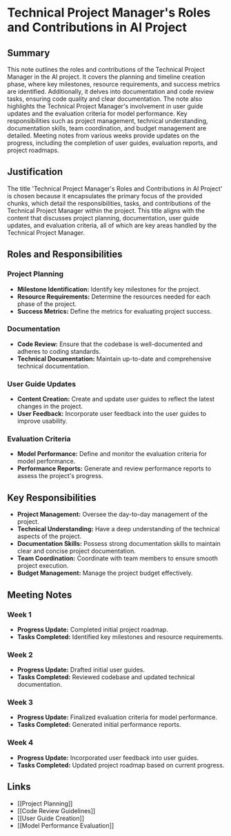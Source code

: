 # Technical Project Manager's Roles and Contributions in AI Project

## Summary
This note outlines the roles and contributions of the Technical Project Manager in the AI project. It covers the planning and timeline creation phase, where key milestones, resource requirements, and success metrics are identified. Additionally, it delves into documentation and code review tasks, ensuring code quality and clear documentation. The note also highlights the Technical Project Manager's involvement in user guide updates and the evaluation criteria for model performance. Key responsibilities such as project management, technical understanding, documentation skills, team coordination, and budget management are detailed. Meeting notes from various weeks provide updates on the progress, including the completion of user guides, evaluation reports, and project roadmaps.

## Justification
The title 'Technical Project Manager's Roles and Contributions in AI Project' is chosen because it encapsulates the primary focus of the provided chunks, which detail the responsibilities, tasks, and contributions of the Technical Project Manager within the project. This title aligns with the content that discusses project planning, documentation, user guide updates, and evaluation criteria, all of which are key areas handled by the Technical Project Manager.

## Roles and Responsibilities
### Project Planning
- **Milestone Identification:** Identify key milestones for the project.
- **Resource Requirements:** Determine the resources needed for each phase of the project.
- **Success Metrics:** Define the metrics for evaluating project success.

### Documentation
- **Code Review:** Ensure that the codebase is well-documented and adheres to coding standards.
- **Technical Documentation:** Maintain up-to-date and comprehensive technical documentation.

### User Guide Updates
- **Content Creation:** Create and update user guides to reflect the latest changes in the project.
- **User Feedback:** Incorporate user feedback into the user guides to improve usability.

### Evaluation Criteria
- **Model Performance:** Define and monitor the evaluation criteria for model performance.
- **Performance Reports:** Generate and review performance reports to assess the project's progress.

## Key Responsibilities
- **Project Management:** Oversee the day-to-day management of the project.
- **Technical Understanding:** Have a deep understanding of the technical aspects of the project.
- **Documentation Skills:** Possess strong documentation skills to maintain clear and concise project documentation.
- **Team Coordination:** Coordinate with team members to ensure smooth project execution.
- **Budget Management:** Manage the project budget effectively.

## Meeting Notes
### Week 1
- **Progress Update:** Completed initial project roadmap.
- **Tasks Completed:** Identified key milestones and resource requirements.

### Week 2
- **Progress Update:** Drafted initial user guides.
- **Tasks Completed:** Reviewed codebase and updated technical documentation.

### Week 3
- **Progress Update:** Finalized evaluation criteria for model performance.
- **Tasks Completed:** Generated initial performance reports.

### Week 4
- **Progress Update:** Incorporated user feedback into user guides.
- **Tasks Completed:** Updated project roadmap based on current progress.

## Links
- [[Project Planning]]
- [[Code Review Guidelines]]
- [[User Guide Creation]]
- [[Model Performance Evaluation]]
